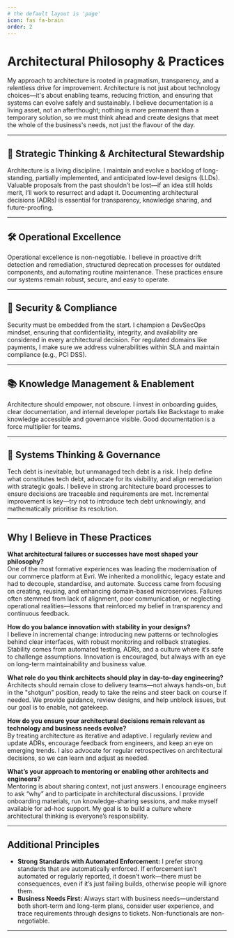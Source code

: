 ```yaml
---
# the default layout is 'page'
icon: fas fa-brain
order: 2
---
```


# Architectural Philosophy & Practices

My approach to architecture is rooted in pragmatism, transparency, and a relentless drive for improvement. Architecture is not just about technology choices—it's about enabling teams, reducing friction, and ensuring that systems can evolve safely and sustainably. I believe documentation is a living asset, not an afterthought; nothing is more permanent than a temporary solution, so we must think ahead and create designs that meet the whole of the business's needs, not just the flavour of the day.

---

## 🧠 Strategic Thinking & Architectural Stewardship

Architecture is a living discipline. I maintain and evolve a backlog of long-standing, partially implemented, and anticipated low-level designs (LLDs). Valuable proposals from the past shouldn’t be lost—if an idea still holds merit, I’ll work to resurrect and adapt it. Documenting architectural decisions (ADRs) is essential for transparency, knowledge sharing, and future-proofing.

---

## 🛠️ Operational Excellence

Operational excellence is non-negotiable. I believe in proactive drift detection and remediation, structured deprecation processes for outdated components, and automating routine maintenance. These practices ensure our systems remain robust, secure, and easy to operate.

---

## 🔐 Security & Compliance

Security must be embedded from the start. I champion a DevSecOps mindset, ensuring that confidentiality, integrity, and availability are considered in every architectural decision. For regulated domains like payments, I make sure we address vulnerabilities within SLA and maintain compliance (e.g., PCI DSS).

---

## 📚 Knowledge Management & Enablement

Architecture should empower, not obscure. I invest in onboarding guides, clear documentation, and internal developer portals like Backstage to make knowledge accessible and governance visible. Good documentation is a force multiplier for teams.

---

## 🧩 Systems Thinking & Governance

Tech debt is inevitable, but unmanaged tech debt is a risk. I help define what constitutes tech debt, advocate for its visibility, and align remediation with strategic goals. I believe in strong architecture board processes to ensure decisions are traceable and requirements are met. Incremental improvement is key—try not to introduce tech debt unknowingly, and mathematically prioritise its resolution.

---

## Why I Believe in These Practices

**What architectural failures or successes have most shaped your philosophy?**  
One of the most formative experiences was leading the modernisation of our commerce platform at Evri. We inherited a monolithic, legacy estate and had to decouple, standardise, and automate. Success came from focusing on creating, reusing, and enhancing domain-based microservices. Failures often stemmed from lack of alignment, poor communication, or neglecting operational realities—lessons that reinforced my belief in transparency and continuous feedback.

**How do you balance innovation with stability in your designs?**  
I believe in incremental change: introducing new patterns or technologies behind clear interfaces, with robust monitoring and rollback strategies. Stability comes from automated testing, ADRs, and a culture where it’s safe to challenge assumptions. Innovation is encouraged, but always with an eye on long-term maintainability and business value.

**What role do you think architects should play in day-to-day engineering?**  
Architects should remain close to delivery teams—not always hands-on, but in the "shotgun" position, ready to take the reins and steer back on course if needed. We provide guidance, review designs, and help unblock issues, but our goal is to enable, not gatekeep.

**How do you ensure your architectural decisions remain relevant as technology and business needs evolve?**  
By treating architecture as iterative and adaptive. I regularly review and update ADRs, encourage feedback from engineers, and keep an eye on emerging trends. I also advocate for regular retrospectives on architectural decisions, so we can learn and adjust as needed.

**What’s your approach to mentoring or enabling other architects and engineers?**  
Mentoring is about sharing context, not just answers. I encourage engineers to ask “why” and to participate in architectural discussions. I provide onboarding materials, run knowledge-sharing sessions, and make myself available for ad-hoc support. My goal is to build a culture where architectural thinking is everyone’s responsibility.

---

## Additional Principles

- **Strong Standards with Automated Enforcement:** I prefer strong standards that are automatically enforced. If enforcement isn’t automated or regularly reported, it doesn’t work—there must be consequences, even if it’s just failing builds, otherwise people will ignore them.
- **Business Needs First:** Always start with business needs—understand both short-term and long-term plans, consider user experience, and trace requirements through designs to tickets. Non-functionals are non-negotiable.

---
